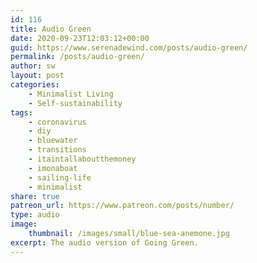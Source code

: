 ```yaml
---
id: 116
title: Audio Green
date: 2020-09-23T12:03:12+00:00
guid: https://www.serenadewind.com/posts/audio-green/
permalink: /posts/audio-green/
author: sw
layout: post
categories:
    - Minimalist Living
    - Self-sustainability
tags:
    - coronavirus
    - diy
    - bluewater
    - transitions
    - itaintallaboutthemoney
    - imonaboat
    - sailing-life
    - minimalist
share: true
patreon_url: https://www.patreon.com/posts/number/
type: audio
image:
    thumbnail: /images/small/blue-sea-anemone.jpg 
excerpt: The audio version of Going Green.
---
```


